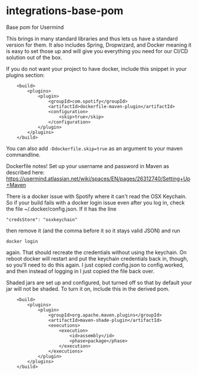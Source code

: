 # integrations-base-pom
Base pom for Usermind

This brings in many standard libraries and thus lets us have a standard version for them. It also includes Spring, Dropwizard, and Docker meaning it is easy to set those up and will give you everything you need for our CI/CD solution out of the box.

If you do not want your project to have docker, include this snippet in your plugins section:

```          
    <build>
        <plugins>
            <plugin>
                <groupId>com.spotify</groupId>
                <artifactId>dockerfile-maven-plugin</artifactId>
                <configuration>
                    <skip>true</skip>
                </configuration>
            </plugin>
        </plugins>
    </build>
```

You can also add `-Ddockerfile.skip=true` as an argument to your maven commandline.  

Dockerfile notes!
Set up your username and password in Maven as described here:          
https://usermind.atlassian.net/wiki/spaces/EN/pages/26312740/Setting+Up+Maven

There is a docker issue with Spotify where it can't read the OSX Keychain. So if your build fails with a docker login issue even after you log in, check the file ~/.docker/config.json. If it has the line
```
"credsStore": "osxkeychain"
```
then remove it (and the comma before it so it stays valid JSON) and run 
```
docker login
```
again. That should recreate the credentials without using the keychain. On reboot docker will restart and put the keychain credentials back in, though, so you'll need to do this again. I just copied config.json to config.worked, and then instead of logging in I just copied the file back over.
  

Shaded jars are set up and configured, but turned off so that by default your jar will not be shaded. To turn it on, include this in the derived pom. 

```
    <build>
        <plugins>
            <plugin>
                <groupId>org.apache.maven.plugins</groupId>
                <artifactId>maven-shade-plugin</artifactId>
                <executions>
                    <execution>
                        <id>assembly</id>
                        <phase>package</phase>
                    </execution>
                </executions>
            </plugin>
        </plugins>
    </build>
```            